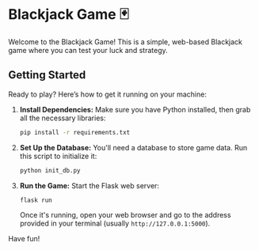 # Blackjack Game 🃏

Welcome to the Blackjack Game! This is a simple, web-based Blackjack game where you can test your luck and strategy.

## Getting Started

Ready to play? Here’s how to get it running on your machine:

1.  **Install Dependencies:**
    Make sure you have Python installed, then grab all the necessary libraries:
    ```bash
    pip install -r requirements.txt
    ```
   

2.  **Set Up the Database:**
    You'll need a database to store game data. Run this script to initialize it:
    ```bash
    python init_db.py
    ```
   

3.  **Run the Game:**
    Start the Flask web server:
    ```bash
    flask run
    ```
   

    Once it's running, open your web browser and go to the address provided in your terminal (usually `http://127.0.0.1:5000`).

Have fun!
